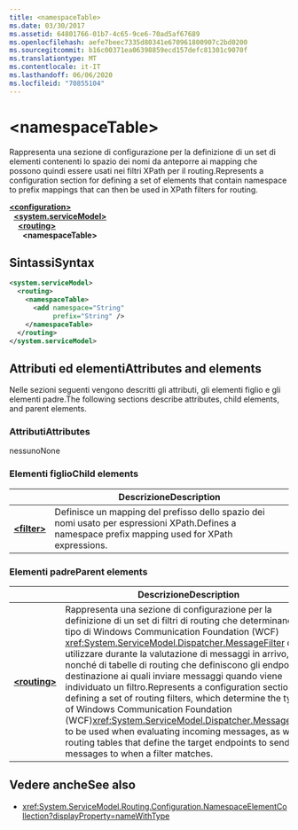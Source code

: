 ```yaml
---
title: <namespaceTable>
ms.date: 03/30/2017
ms.assetid: 64801766-01b7-4c65-9ce6-70ad5af67689
ms.openlocfilehash: aefe7beec7335d80341e670961800907c2bd0200
ms.sourcegitcommit: b16c00371ea06398859ecd157defc81301c9070f
ms.translationtype: MT
ms.contentlocale: it-IT
ms.lasthandoff: 06/06/2020
ms.locfileid: "70855104"
---
```

# \<namespaceTable>

<span data-ttu-id="88d6e-101">Rappresenta una sezione di configurazione per la definizione di un set di elementi contenenti lo spazio dei nomi da anteporre ai mapping che possono quindi essere usati nei filtri XPath per il routing.</span><span class="sxs-lookup"><span data-stu-id="88d6e-101">Represents a configuration section for defining a set of elements that contain namespace to prefix mappings that can then be used in XPath filters for routing.</span></span>

[**\<configuration>**](../configuration-element.md)\
&nbsp;&nbsp;[**\<system.serviceModel>**](system-servicemodel.md)\
&nbsp;&nbsp;&nbsp;&nbsp;[**\<routing>**](routing.md)\
&nbsp;&nbsp;&nbsp;&nbsp;&nbsp;&nbsp;**\<namespaceTable>**  
  
## <a name="syntax"></a><span data-ttu-id="88d6e-102">Sintassi</span><span class="sxs-lookup"><span data-stu-id="88d6e-102">Syntax</span></span>  
  
```xml  
<system.serviceModel>
  <routing>
    <namespaceTable>
      <add namespace="String"
           prefix="String" />
    </namespaceTable>
  </routing>
</system.serviceModel>
```  
  
## <a name="attributes-and-elements"></a><span data-ttu-id="88d6e-103">Attributi ed elementi</span><span class="sxs-lookup"><span data-stu-id="88d6e-103">Attributes and elements</span></span>

<span data-ttu-id="88d6e-104">Nelle sezioni seguenti vengono descritti gli attributi, gli elementi figlio e gli elementi padre.</span><span class="sxs-lookup"><span data-stu-id="88d6e-104">The following sections describe attributes, child elements, and parent elements.</span></span>

### <a name="attributes"></a><span data-ttu-id="88d6e-105">Attributi</span><span class="sxs-lookup"><span data-stu-id="88d6e-105">Attributes</span></span>

<span data-ttu-id="88d6e-106">nessuno</span><span class="sxs-lookup"><span data-stu-id="88d6e-106">None</span></span>

### <a name="child-elements"></a><span data-ttu-id="88d6e-107">Elementi figlio</span><span class="sxs-lookup"><span data-stu-id="88d6e-107">Child elements</span></span>

|     | <span data-ttu-id="88d6e-108">Descrizione</span><span class="sxs-lookup"><span data-stu-id="88d6e-108">Description</span></span> |
| --- | ----------- |
| [**\<filter>**](filter.md) | <span data-ttu-id="88d6e-109">Definisce un mapping del prefisso dello spazio dei nomi usato per espressioni XPath.</span><span class="sxs-lookup"><span data-stu-id="88d6e-109">Defines a namespace prefix mapping used for XPath expressions.</span></span> |

### <a name="parent-elements"></a><span data-ttu-id="88d6e-110">Elementi padre</span><span class="sxs-lookup"><span data-stu-id="88d6e-110">Parent elements</span></span>

|     | <span data-ttu-id="88d6e-111">Descrizione</span><span class="sxs-lookup"><span data-stu-id="88d6e-111">Description</span></span> |
| --- | ----------- |
| [**\<routing>**](routing.md) | <span data-ttu-id="88d6e-112">Rappresenta una sezione di configurazione per la definizione di un set di filtri di routing che determinano il tipo di Windows Communication Foundation (WCF) <xref:System.ServiceModel.Dispatcher.MessageFilter> da utilizzare durante la valutazione di messaggi in arrivo, nonché di tabelle di routing che definiscono gli endpoint di destinazione ai quali inviare messaggi quando viene individuato un filtro.</span><span class="sxs-lookup"><span data-stu-id="88d6e-112">Represents a configuration section for defining a set of routing filters, which determine the type of Windows Communication Foundation (WCF)<xref:System.ServiceModel.Dispatcher.MessageFilter> to be used when evaluating incoming messages, as well as routing tables that define the target endpoints to send messages to when a filter matches.</span></span> |

## <a name="see-also"></a><span data-ttu-id="88d6e-113">Vedere anche</span><span class="sxs-lookup"><span data-stu-id="88d6e-113">See also</span></span>

- <xref:System.ServiceModel.Routing.Configuration.NamespaceElementCollection?displayProperty=nameWithType>
